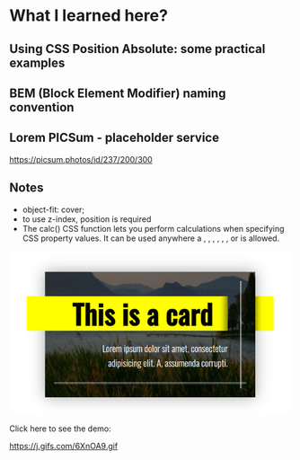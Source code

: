 # What I learned here?

## Using CSS Position Absolute: some practical examples

## BEM (Block Element Modifier) naming convention

## Lorem PICSum - placeholder service
https://picsum.photos/id/237/200/300

## Notes
- object-fit: cover;
- to use z-index, position is required
- The calc() CSS function lets you perform calculations when specifying CSS property values. It can be used anywhere a <length>, <frequency>, <angle>, <time>, <percentage>, <number>, or <integer> is allowed.

<img src="https://github.com/BlasToth/CSS/blob/master/position-absolute-example-card/card.png" alt="screenshot">

Click here to see the demo: 

https://j.gifs.com/6XnOA9.gif